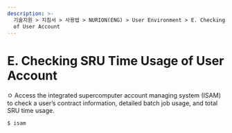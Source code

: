 ```yaml
---
description: >-
  기술지원 > 지침서 > 사용법 > NURION(ENG) > User Environment > E. Checking SRU Time Usage
  of User Account
---
```


# E. Checking SRU Time Usage of User Account

ㅇ Access the integrated supercomputer account managing system (ISAM) to check a user’s contract information, detailed batch job usage, and total SRU time usage.

```
$ isam
```
